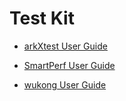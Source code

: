 # Test Kit<!--test-api-->

- [arkXtest User Guide](arkxtest-guidelines.md)
<!--Del-->
- [SmartPerf User Guide](smartperf-guidelines.md)
<!--DelEnd-->
- [wukong User Guide](wukong-guidelines.md)
